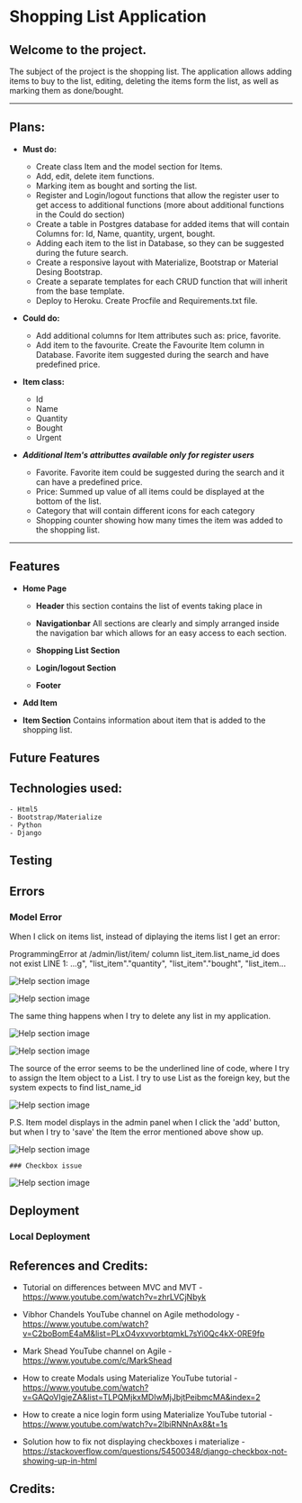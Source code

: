 # Shopping List Application

## Welcome to the project.

The subject of the project is the shopping list. 
The application allows adding items to buy to the list, editing, deleting the items form the list, as well as marking them as done/bought.

** **

## Plans:

- **Must do:**
    - Create class Item and the model section for Items.
    - Add, edit, delete item functions.
    - Marking item as bought and sorting the list.
    - Register and Login/logout functions that allow the register user to get access to additional functions (more about additional functions in the Could do section)
    - Create a table in Postgres database for added items that will contain Columns for: Id, Name, quantity, urgent, bought.
    - Adding each item to the list in Database, so they can be suggested during the future search.
    - Create a responsive layout with Materialize, Bootstrap or Material Desing Bootstrap.
    - Create a separate templates for each CRUD function that will inherit from the base template.
    - Deploy to Heroku. Create Procfile and Requirements.txt file.
    
- **Could do:**
    - Add additional columns for Item attributes such as: price, favorite.
    - Add item to the favourite. Create the Favourite Item column in Database. Favorite item suggested during the search and have predefined price.

- **Item class:**

    - Id
    - Name
    - Quantity
    - Bought
    - Urgent

- ***Additional Item's attributtes available only for register users***

    - Favorite. Favorite item could be suggested during the search and it can have a predefined price.
    - Price: Summed up value of all items could be displayed at the bottom of the list.
    - Category that will contain different icons for each category
    - Shopping counter showing how many times the item was added to the shopping list.

** **
## Features
- **Home Page** 

    * **Header** this section contains the list of events taking place in 

    * **Navigationbar**
  All sections are clearly and simply arranged inside the navigation bar which allows for an easy access to each section. 

    * **Shopping List Section** 

    * **Login/logout Section** 

    * **Footer**  

- **Add Item** 

- **Item Section** 
    Contains information about item that is added to the shopping list.

## Future Features

## Technologies used:
    - Html5
    - Bootstrap/Materialize
    - Python
    - Django

## Testing

## Errors

### Model Error
When I click on items list, instead of diplaying the items list I get an error:

ProgrammingError at /admin/list/item/
column list_item.list_name_id does not exist
LINE 1: ...g", "list_item"."quantity", "list_item"."bought", "list_item...

![Help section image](images/errors/er1.jpg)

![Help section image](images/errors/er2.jpg)

The same thing happens when I try to delete any list in my application.

![Help section image](images/errors/er4.jpg)

![Help section image](images/errors/er5.jpg)

The source of the error seems to be the underlined line of code, where I try to assign the Item object to a List. 
I try to use List as the foreign key, but the system expects to find list_name_id

![Help section image](images/errors/er6.jpg)


P.S. Item model displays in the admin panel when I click the 'add' button, but when I try to 'save' the Item the error mentioned above show up.

![Help section image](images/errors/er3.jpg)

    ### Checkbox issue

![Help section image](images/errors/issue_no_checkboxes2.jpg)

## Deployment

### Local Deployment

## References and Credits:

 - Tutorial on differences between MVC and MVT - https://www.youtube.com/watch?v=zhrLVCjNbyk

- Vibhor Chandels YouTube channel on Agile methodology - https://www.youtube.com/watch?v=C2boBomE4aM&list=PLxO4vxvvorbtqmkL7sYi0Qc4kX-0RE9fp
- Mark Shead YouTube channel on Agile -  https://www.youtube.com/c/MarkShead

- How to create Modals using Materialize YouTube tutorial - https://www.youtube.com/watch?v=GAQoVIgjeZA&list=TLPQMjkxMDIwMjJbjtPeibmcMA&index=2

- How to create a nice login form using Materialize YouTube tutorial - https://www.youtube.com/watch?v=2lbiRNNnAx8&t=1s

- Solution how to fix not displaying checkboxes i materialize - https://stackoverflow.com/questions/54500348/django-checkbox-not-showing-up-in-html

## Credits: